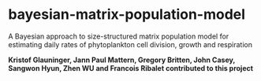 # bayesian-matrix-population-model
A Bayesian approach to size-structured matrix population model for estimating daily rates of phytoplankton cell division, growth and respiration


**Kristof Glauninger, Jann Paul Mattern, Gregory Britten, John Casey, Sangwon Hyun, Zhen WU and Francois Ribalet contributed to this project**

